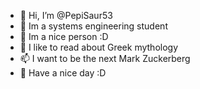 - 👋 Hi, I’m @PepiSaur53
- 👀 Im a systems engineering student
- 🌱 Im a nice person :D
- 💞️ I like to read about Greek mythology
- 📫 I want to be the next Mark Zuckerberg
- 👀 Have a nice day :D
